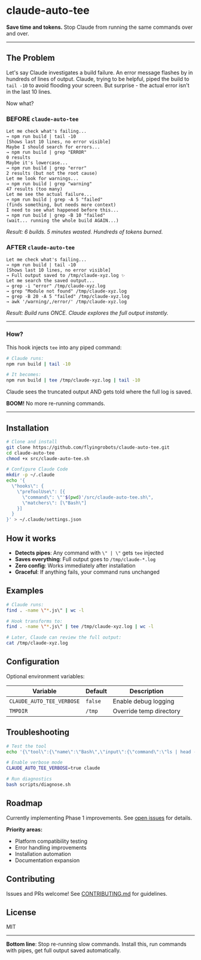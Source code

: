 # claude-auto-tee

**Save time and tokens.** Stop Claude from running the same commands over and over.

---

## The Problem

Let's say Claude investigates a build failure. An error message flashes by in hundreds of lines of output. Claude, trying to be helpful, piped the build to `tail -10` to avoid flooding your screen. But surprise - the actual error isn't in the last 10 lines.

Now what?

### BEFORE `claude-auto-tee`

```
Let me check what's failing...
→ npm run build | tail -10
[Shows last 10 lines, no error visible]
Maybe I should search for errors...
→ npm run build | grep "ERROR"
0 results
Maybe it's lowercase...
→ npm run build | grep "error"
2 results (but not the root cause)
Let me look for warnings...
→ npm run build | grep "warning"
47 results (too many)
Let me see the actual failure...
→ npm run build | grep -A 5 "failed"
(finds something, but needs more context)
I need to see what happened before this...
→ npm run build | grep -B 10 "failed"
(wait... running the whole build AGAIN...)
```

*Result: 6 builds. 5 minutes wasted. Hundreds of tokens burned.*

### AFTER `claude-auto-tee`

```
Let me check what's failing...
→ npm run build | tail -10
[Shows last 10 lines, no error visible]
→ Full output saved to /tmp/claude-xyz.log ✨
Let me search the saved output...
→ grep -i "error" /tmp/claude-xyz.log
→ grep "Module not found" /tmp/claude-xyz.log
→ grep -B 20 -A 5 "failed" /tmp/claude-xyz.log
→ awk '/warning/,/error/' /tmp/claude-xyz.log
```

*Result: Build runs ONCE. Claude explores the full output instantly.*

---

### How?

This hook injects `tee` into any piped command:

```bash
# Claude runs:
npm run build | tail -10

# It becomes:
npm run build | tee /tmp/claude-xyz.log | tail -10
```

Claude sees the truncated output AND gets told where the full log is saved.

**BOOM!** No more re-running commands.

---

## Installation

```bash
# Clone and install
git clone https://github.com/flyingrobots/claude-auto-tee.git
cd claude-auto-tee
chmod +x src/claude-auto-tee.sh

# Configure Claude Code
mkdir -p ~/.claude
echo '{
  \"hooks\": {
    \"preToolUse\": [{
      \"command\": \"'$(pwd)'/src/claude-auto-tee.sh\",
      \"matchers\": [\"Bash\"]
    }]
  }
}' > ~/.claude/settings.json
```

## How it works

- **Detects pipes**: Any command with `\" | \"` gets `tee` injected
- **Saves everything**: Full output goes to `/tmp/claude-*.log`
- **Zero config**: Works immediately after installation
- **Graceful**: If anything fails, your command runs unchanged

## Examples

```bash
# Claude runs:
find . -name \"*.js\" | wc -l

# Hook transforms to:
find . -name \"*.js\" | tee /tmp/claude-xyz.log | wc -l

# Later, Claude can review the full output:
cat /tmp/claude-xyz.log
```

## Configuration

Optional environment variables:

| Variable | Default | Description |
|----------|---------|-------------|
| `CLAUDE_AUTO_TEE_VERBOSE` | `false` | Enable debug logging |
| `TMPDIR` | `/tmp` | Override temp directory |

## Troubleshooting

```bash
# Test the tool
echo '{\"tool\":{\"name\":\"Bash\",\"input\":{\"command\":\"ls | head -5\"}}}' | ./src/claude-auto-tee.sh

# Enable verbose mode
CLAUDE_AUTO_TEE_VERBOSE=true claude

# Run diagnostics
bash scripts/diagnose.sh
```

## Roadmap

Currently implementing Phase 1 improvements. See [open issues](https://github.com/flyingrobots/claude-auto-tee/issues) for details.

**Priority areas:**
- Platform compatibility testing
- Error handling improvements  
- Installation automation
- Documentation expansion

## Contributing

Issues and PRs welcome! See [CONTRIBUTING.md](CONTRIBUTING.md) for guidelines.

## License

MIT

---

**Bottom line**: Stop re-running slow commands. Install this, run commands with pipes, get full output saved automatically.
